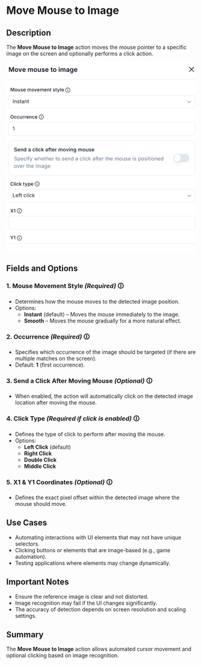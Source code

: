 # Move Mouse to Image

## Description

The **Move Mouse to Image** action moves the mouse pointer to a specific image on the screen and optionally performs a click action.

![Move Mouse to Image UI](move-mouse-to-image1.png)

## Fields and Options  

### **1. Mouse Movement Style** *(Required)* 🛈

- Determines how the mouse moves to the detected image position.
- Options:
  - **Instant** (default) – Moves the mouse immediately to the image.
  - **Smooth** – Moves the mouse gradually for a more natural effect.

### **2. Occurrence** *(Required)* 🛈

- Specifies which occurrence of the image should be targeted (if there are multiple matches on the screen).
- Default: **1** (first occurrence).

### **3. Send a Click After Moving Mouse** *(Optional)* 🛈

- When enabled, the action will automatically click on the detected image location after moving the mouse.

### **4. Click Type** *(Required if click is enabled)* 🛈

- Defines the type of click to perform after moving the mouse.
- Options:
  - **Left Click** (default)
  - **Right Click**
  - **Double Click**
  - **Middle Click**

### **5. X1 & Y1 Coordinates** *(Optional)* 🛈

- Defines the exact pixel offset within the detected image where the mouse should move.

## Use Cases

- Automating interactions with UI elements that may not have unique selectors.
- Clicking buttons or elements that are image-based (e.g., game automation).
- Testing applications where elements may change dynamically.

## Important Notes

- Ensure the reference image is clear and not distorted.
- Image recognition may fail if the UI changes significantly.
- The accuracy of detection depends on screen resolution and scaling settings.

## Summary

The **Move Mouse to Image** action allows automated cursor movement and optional clicking based on image recognition.
